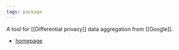 ```yaml
---
tags: package
---
```


A tool for [[Differential privacy]] data aggregation from [[Google]].

- [homepage](https://pipelinedp.io/)
